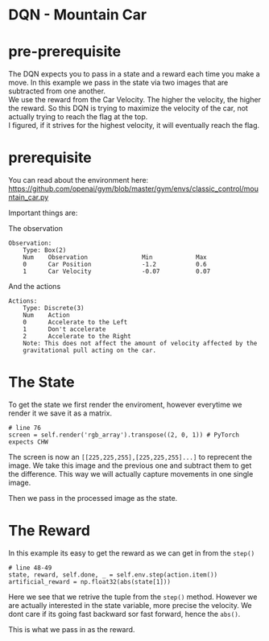 # DQN - Mountain Car

# pre-prerequisite
The DQN expects you to pass in a state and a reward each time you make a move.
In this example we pass in the state via two images that are subtracted from one another.  
We use the reward from the Car Velocity. The higher the velocity, the higher the reward. So this DQN is trying to maximize the velocity of the car, not actually trying to reach the flag at the top.  
I figured, if it strives for the highest velocity, it will eventually reach the flag.


# prerequisite
You can read about the environment here:  
https://github.com/openai/gym/blob/master/gym/envs/classic_control/mountain_car.py

Important things are:

The observation
```
Observation:
    Type: Box(2)
    Num    Observation               Min            Max
    0      Car Position              -1.2           0.6
    1      Car Velocity              -0.07          0.07
```

And the actions
```
Actions:
    Type: Discrete(3)
    Num    Action
    0      Accelerate to the Left
    1      Don't accelerate
    2      Accelerate to the Right
    Note: This does not affect the amount of velocity affected by the
    gravitational pull acting on the car.
```

# The State
To get the state we first render the enviroment, however everytime we render it we save it as a matrix.
```
# line 76
screen = self.render('rgb_array').transpose((2, 0, 1)) # PyTorch expects CHW
```
The screen is now an `[[225,225,255],[225,225,255]...]` to reprecent the image.
We take this image and the previous one and subtract them to get the difference.
This way we will actually capture movements in one single image.

Then we pass in the processed image as the state.

# The Reward
In this example its easy to get the reward as we can get in from the `step()`
```
# line 48-49
state, reward, self.done, _ = self.env.step(action.item())
artificial_reward = np.float32(abs(state[1]))
```
Here we see that we retrive the tuple from the `step()` method. However we are actually interested in the state variable, more precise the velocity. We dont care if its going fast backward sor fast forward, hence the `abs()`.

This is what we pass in as the reward.